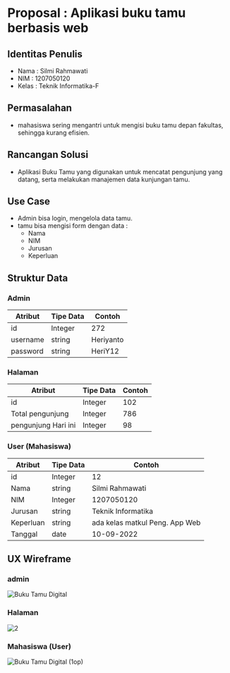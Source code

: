 
# Proposal : Aplikasi buku tamu berbasis web

## Identitas Penulis
- Nama  : Silmi Rahmawati
- NIM   : 1207050120
- Kelas : Teknik Informatika-F

## Permasalahan
- mahasiswa sering mengantri untuk mengisi buku tamu depan fakultas, sehingga kurang efisien. 

## Rancangan Solusi
- Aplikasi Buku Tamu yang digunakan untuk mencatat pengunjung yang datang, serta melakukan manajemen data kunjungan tamu.

## Use Case
- Admin bisa login, mengelola data tamu.
- tamu bisa mengisi form dengan data :
    - Nama
    - NIM
    - Jurusan
    - Keperluan

## Struktur Data
### Admin
|Atribut|Tipe Data|Contoh|
|--|--|--|
|id|Integer|272|
|username|string|Heriyanto|
|password|string|HeriY12|

### Halaman
|Atribut|Tipe Data|Contoh|
|--|--|--|
|id|Integer|102|
|Total pengunjung |Integer|786|
|pengunjung Hari ini |Integer|98|

### User (Mahasiswa)
|Atribut|Tipe Data|Contoh|
|--|--|--|
|id|Integer|12|
|Nama |string |Silmi Rahmawati|
|NIM |Integer|1207050120|
|Jurusan |string|Teknik Informatika|
|Keperluan |string|ada kelas matkul Peng. App Web |
|Tanggal |date|10-09-2022 |

## UX Wireframe
### admin
![Buku Tamu Digital](https://user-images.githubusercontent.com/88075963/189527160-5cd35c49-b168-4323-a964-a1cbdc105f93.png)

### Halaman
![2](https://user-images.githubusercontent.com/88075963/189537296-5285945d-6a0d-43ce-86fa-e6e38851f39c.png)

### Mahasiswa (User)
![Buku Tamu Digital (1op)](https://user-images.githubusercontent.com/88075963/189537632-71b8edc0-4904-4fa3-9845-f76aa0bd6c20.png)
